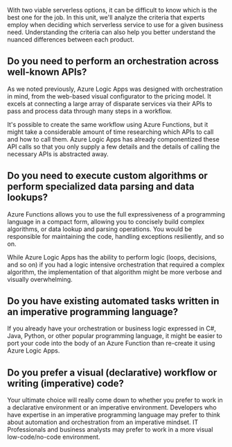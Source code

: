 With two viable serverless options, it can be difficult to know which is the best one for the job.  In this unit, we'll analyze the criteria that experts employ when deciding which serverless service to use for a given business need. Understanding the criteria can also help you better understand the nuanced differences between each product.

## Do you need to perform an orchestration across well-known APIs?

As we noted previously, Azure Logic Apps was designed with orchestration in mind, from the web-based visual configurator to the pricing model.  It excels at connecting a large array of disparate services via their APIs to pass and process data through many steps in a workflow.

It's possible to create the same workflow using Azure Functions, but it might take a considerable amount of time researching which APIs to call and how to call them.  Azure Logic Apps has already componentized these API calls so that you only supply a few details and the details of calling the necessary APIs is abstracted away.

## Do you need to execute custom algorithms or perform specialized data parsing and data lookups?

Azure Functions allows you to use the full expressiveness of a programming language in a compact form, allowing you to concisely build complex algorithms, or data lookup and parsing operations.  You would be responsible for maintaining the code, handling exceptions resiliently, and so on.

While Azure Logic Apps has the ability to perform logic (loops, decisions, and so on) if you had a logic intensive orchestration that required a complex algorithm, the implementation of that algorithm might be more verbose and visually overwhelming.

## Do you have existing automated tasks written in an imperative programming language?

If you already have your orchestration or business logic expressed in C#, Java, Python, or other popular programming language, it might be easier to port your code into the body of an Azure Function than re-create it using Azure Logic Apps.

## Do you prefer a visual (declarative) workflow or writing (imperative) code?

Your ultimate choice will really come down to whether you prefer to work in a declarative environment or an imperative environment.  Developers who have expertise in an imperative programming language may prefer to think about automation and orchestration from an imperative mindset.  IT Professionals and business analysts may prefer to work in a more visual low-code/no-code environment.